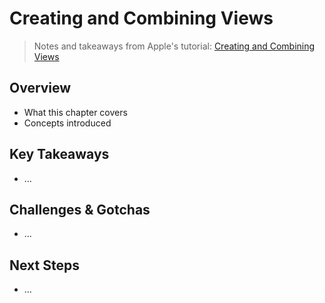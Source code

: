 # Creating and Combining Views

> Notes and takeaways from Apple's tutorial: [Creating and Combining Views](https://developer.apple.com/tutorials/SwiftUI/creating-and-combining-views)

## Overview
- What this chapter covers
- Concepts introduced

## Key Takeaways
- …

## Challenges & Gotchas
- …

## Next Steps
- …
